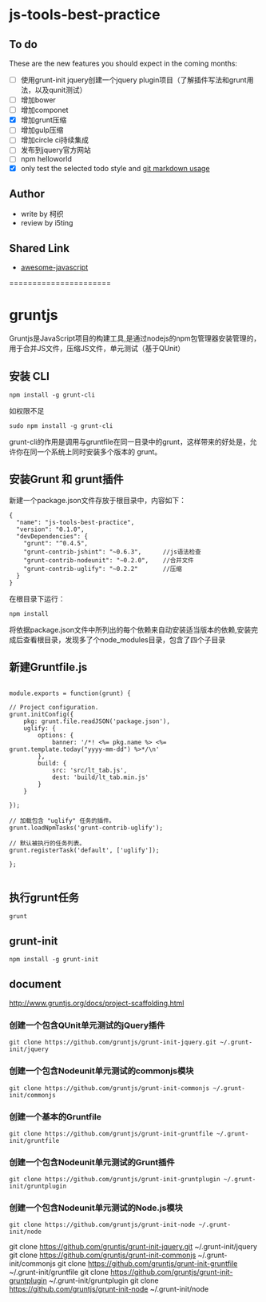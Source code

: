 js-tools-best-practice
======================


## To do

These are the new features you should expect in the coming
months:

* [ ] 使用grunt-init jquery创建一个jquery plugin项目（了解插件写法和grunt用法，以及qunit测试）
* [ ] 增加bower
* [ ] 增加componet
* [x] 增加grunt压缩
* [ ] 增加gulp压缩
* [ ] 增加circle ci持续集成
* [ ] 发布到jquery官方网站
* [ ] npm helloworld
* [x] only test the selected todo style and  [git markdown usage](https://github.com/cssmagic/blog/issues/13)

## Author

- write by 柯织
- review by i5ting


## Shared Link

- [awesome-javascript](https://github.com/sorrycc/awesome-javascript)




======================


# gruntjs

Gruntjs是JavaScript项目的构建工具,是通过nodejs的npm包管理器安装管理的，用于合并JS文件，压缩JS文件，单元测试（基于QUnit）

## 安装 CLI

	npm install -g grunt-cli

如权限不足

	sudo npm install -g grunt-cli
		
grunt-cli的作用是调用与gruntfile在同一目录中的grunt，这样带来的好处是，允许你在同一个系统上同时安装多个版本的 grunt。

## 安装Grunt 和 grunt插件

新建一个package.json文件存放于根目录中，内容如下：

	{
	  "name": "js-tools-best-practice",
	  "version": "0.1.0",
	  "devDependencies": {
	    "grunt": "^0.4.5",
	    "grunt-contrib-jshint": "~0.6.3",      //js语法检查
	    "grunt-contrib-nodeunit": "~0.2.0",    //合并文件
	    "grunt-contrib-uglify": "~0.2.2"       //压缩
	  }
	}



在根目录下运行：

	npm install
	
将依据package.json文件中所列出的每个依赖来自动安装适当版本的依赖,安装完成后查看根目录，发现多了个node_modules目录，包含了四个子目录

## 新建Gruntfile.js

```

module.exports = function(grunt) {

// Project configuration.
grunt.initConfig({
	pkg: grunt.file.readJSON('package.json'),
	uglify: {
		options: {
			banner: '/*! <%= pkg.name %> <%= grunt.template.today("yyyy-mm-dd") %>*/\n'
		},
		build: {
			src: 'src/lt_tab.js',
			dest: 'build/lt_tab.min.js'
		}
	}

});

// 加载包含 "uglify" 任务的插件。
grunt.loadNpmTasks('grunt-contrib-uglify');

// 默认被执行的任务列表。
grunt.registerTask('default', ['uglify']);

};
	
```	

## 执行grunt任务

	grunt



## grunt-init

	npm install -g grunt-init

## document


http://www.gruntjs.org/docs/project-scaffolding.html


### 创建一个包含QUnit单元测试的jQuery插件

	git clone https://github.com/gruntjs/grunt-init-jquery.git ~/.grunt-init/jquery

### 创建一个包含Nodeunit单元测试的commonjs模块

	git clone https://github.com/gruntjs/grunt-init-commonjs ~/.grunt-init/commonjs

### 创建一个基本的Gruntfile

	git clone https://github.com/gruntjs/grunt-init-gruntfile ~/.grunt-init/gruntfile

### 创建一个包含Nodeunit单元测试的Grunt插件
 
	git clone https://github.com/gruntjs/grunt-init-gruntplugin ~/.grunt-init/gruntplugin

### 创建一个包含Nodeunit单元测试的Node.js模块

	git clone https://github.com/gruntjs/grunt-init-node ~/.grunt-init/node
	
	
git clone https://github.com/gruntjs/grunt-init-jquery.git ~/.grunt-init/jquery
git clone https://github.com/gruntjs/grunt-init-commonjs ~/.grunt-init/commonjs
git clone https://github.com/gruntjs/grunt-init-gruntfile ~/.grunt-init/gruntfile
git clone https://github.com/gruntjs/grunt-init-gruntplugin ~/.grunt-init/gruntplugin
git clone https://github.com/gruntjs/grunt-init-node ~/.grunt-init/node